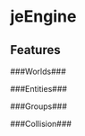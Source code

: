 jeEngine
========


Features
--------

###Worlds###


###Entities###


###Groups###


###Collision###
